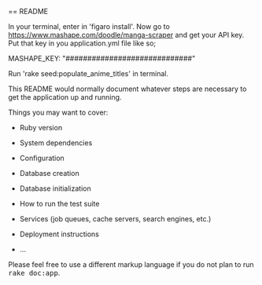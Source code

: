 == README


In your terminal, enter in 'figaro install'.
Now go to https://www.mashape.com/doodle/manga-scraper and get your API key.
Put that key in you application.yml file like so;

MASHAPE_KEY: "#############################"


Run 'rake seed:populate_anime_titles' in terminal. 






This README would normally document whatever steps are necessary to get the
application up and running.

Things you may want to cover:

* Ruby version

* System dependencies

* Configuration

* Database creation

* Database initialization

* How to run the test suite

* Services (job queues, cache servers, search engines, etc.)

* Deployment instructions

* ...


Please feel free to use a different markup language if you do not plan to run
<tt>rake doc:app</tt>.
